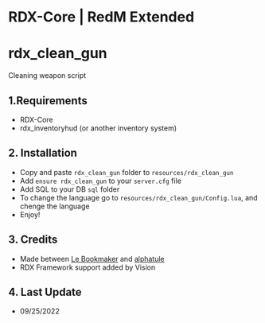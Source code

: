 # RDX-Core | RedM Extended
# rdx_clean_gun
Cleaning weapon script

## 1.Requirements
- RDX-Core
- rdx_inventoryhud (or another inventory system)

## 2. Installation
- Copy and paste ```rdx_clean_gun``` folder to ```resources/rdx_clean_gun```
- Add ```ensure rdx_clean_gun``` to your ```server.cfg``` file
- Add SQL to your DB ```sql``` folder
- To change the language go to ```resources/rdx_clean_gun/Config.lua```, and chenge the language 
- Enjoy!

## 3. Credits
- Made between [Le Bookmaker](https://github.com/LeBookmaker) and [alphatule](https://github.com/alphatule)
- RDX Framework support added by Vision

## 4. Last Update
- 09/25/2022
